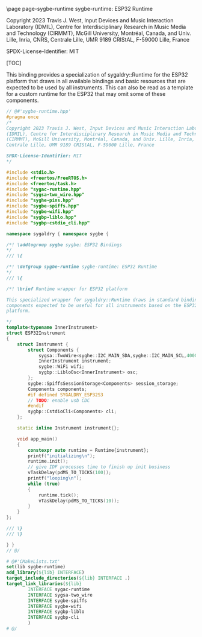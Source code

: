 \page page-sygbe-runtime sygbe-runtime: ESP32 Runtime

Copyright 2023 Travis J. West, Input Devices and Music Interaction Laboratory
(IDMIL), Centre for Interdisciplinary Research in Music Media and Technology
(CIRMMT), McGill University, Montréal, Canada, and Univ. Lille, Inria, CNRS,
Centrale Lille, UMR 9189 CRIStAL, F-59000 Lille, France

SPDX-License-Identifier: MIT

[TOC]

This binding provides a specialization of sygaldry::Runtime for the ESP32
platform that draws in all available bindings and basic resources that are
expected to be used by all instruments. This can also be read as a template
for a custom runtime for the ESP32 that may omit some of these components.

```cpp
// @#'sygbe-runtime.hpp'
#pragma once
/*
Copyright 2023 Travis J. West, Input Devices and Music Interaction Laboratory
(IDMIL), Centre for Interdisciplinary Research in Music Media and Technology
(CIRMMT), McGill University, Montréal, Canada, and Univ. Lille, Inria, CNRS,
Centrale Lille, UMR 9189 CRIStAL, F-59000 Lille, France

SPDX-License-Identifier: MIT
*/

#include <stdio.h>
#include <freertos/FreeRTOS.h>
#include <freertos/task.h>
#include "sygac-runtime.hpp"
#include "sygsa-two_wire.hpp"
#include "syghe-pins.hpp"
#include "sygbe-spiffs.hpp"
#include "sygbe-wifi.hpp"
#include "sygbp-liblo.hpp"
#include "sygbp-cstdio_cli.hpp"

namespace sygaldry { namespace sygbe {

/*! \addtogroup sygbe sygbe: ESP32 Bindings
*/
/// \{

/*! \defgroup sygbe-runtime sygbe-runtime: ESP32 Runtime
*/
/// \{

/*! \brief Runtime wrapper for ESP32 platform

This specialized wrapper for sygaldry::Runtime draws in standard bindings and
components expected to be useful for all instruments based on the ESP32
platform.

*/
template<typename InnerInstrument>
struct ESP32Instrument
{
    struct Instrument {
        struct Components {
            sygsa::TwoWire<syghe::I2C_MAIN_SDA,syghe::I2C_MAIN_SCL,400000> i2c;
            InnerInstrument instrument;
            sygbe::WiFi wifi;
            sygbp::LibloOsc<InnerInstrument> osc;
        };
        sygbe::SpiffsSessionStorage<Components> session_storage;
        Components components;
        #if defined SYGALDRY_ESP32S3
        // TODO: enable usb CDC
        #endif
        sygbp::CstdioCli<Components> cli;
    };

    static inline Instrument instrument{};

    void app_main()
    {
        constexpr auto runtime = Runtime{instrument};
        printf("initializing\n");
        runtime.init();
        // give IDF processes time to finish up init business
        vTaskDelay(pdMS_TO_TICKS(100));
        printf("looping\n");
        while (true)
        {
            runtime.tick();
            vTaskDelay(pdMS_TO_TICKS(10));
        }
    }
};

/// \}
/// \}

} }
// @/
```

```cmake
# @#'CMakeLists.txt'
set(lib sygbe-runtime)
add_library(${lib} INTERFACE)
target_include_directories(${lib} INTERFACE .)
target_link_libraries(${lib}
        INTERFACE sygac-runtime
        INTERFACE sygsa-two_wire
        INTERFACE sygbe-spiffs
        INTERFACE sygbe-wifi
        INTERFACE sygbp-liblo
        INTERFACE sygbp-cli
        )
# @/
```
